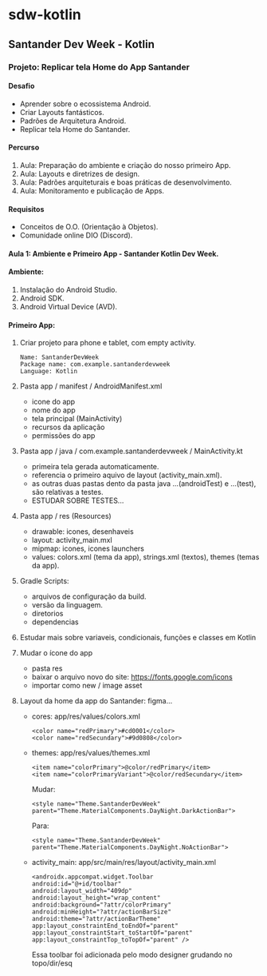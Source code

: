 # sdw-kotlin

## Santander Dev Week - Kotlin

### Projeto: Replicar tela Home do App Santander

#### Desafio
- Aprender sobre o ecossistema Android.
- Criar Layouts fantásticos.
- Padrões de Arquitetura Android.
- Replicar tela Home do Santander.

#### Percurso
1. Aula: Preparação do ambiente e criação do nosso primeiro App.
2. Aula: Layouts e diretrizes de design.
3. Aula: Padrões arquiteturais e boas práticas de desenvolvimento.
4. Aula: Monitoramento e publicação de Apps.

#### Requisitos
- Conceitos de O.O. (Orientação à Objetos).
- Comunidade online DIO (Discord).

#### Aula 1: Ambiente e Primeiro App - Santander Kotlin Dev Week.

#### Ambiente:
1. Instalação do Android Studio.
2. Android SDK.
3. Android Virtual Device (AVD).

#### Primeiro App:
1. Criar projeto para phone e tablet, com empty activity.
    ```
    Name: SantanderDevWeek
    Package name: com.example.santanderdevweek
    Language: Kotlin
    ```
2. Pasta app / manifest / AndroidManifest.xml
    - icone do app
    - nome do app
    - tela principal (MainActivity)
    - recursos da aplicação
    - permissões do app

3. Pasta app / java / com.example.santanderdevweek / MainActivity.kt
    - primeira tela gerada automaticamente.
    - referencia o primeiro aquivo de layout (activity_main.xml).
    - as outras duas pastas dento da pasta java ...(androidTest) e ...(test), são relativas a testes.
    - ESTUDAR SOBRE TESTES...

4. Pasta app / res (Resources)
    - drawable: icones, desenhaveis
    - layout: activity_main.mxl
    - mipmap: icones, icones launchers
    - values: colors.xml (tema da app), strings.xml (textos), themes (temas da app).

5. Gradle Scripts:
    - arquivos de configuração da build.
    - versão da linguagem.
    - diretorios
    - dependencias

6. Estudar mais sobre variaveis, condicionais, funções e classes em Kotlin

7. Mudar o ícone do app
    - pasta res
    - baixar o arquivo novo do site:
        https://fonts.google.com/icons
    - importar como new / image asset

8. Layout da home da app do Santander: figma...
    - cores:
        app/res/values/colors.xml
        ```
        <color name="redPrimary">#cd0001</color>
        <color name="redSecundary">#9d0808</color>
        ```
    - themes:
        app/res/values/themes.xml
        ```
        <item name="colorPrimary">@color/redPrimary</item>
        <item name="colorPrimaryVariant">@color/redSecundary</item>
        ```
        Mudar:
        ```
        <style name="Theme.SantanderDevWeek" parent="Theme.MaterialComponents.DayNight.DarkActionBar">
        ```
        Para:
        ```
        <style name="Theme.SantanderDevWeek" parent="Theme.MaterialComponents.DayNight.NoActionBar">
        ```
    - activity_main:
        app/src/main/res/layout/activity_main.xml
        ```
        <androidx.appcompat.widget.Toolbar
        android:id="@+id/toolbar"
        android:layout_width="409dp"
        android:layout_height="wrap_content"
        android:background="?attr/colorPrimary"
        android:minHeight="?attr/actionBarSize"
        android:theme="?attr/actionBarTheme"
        app:layout_constraintEnd_toEndOf="parent"
        app:layout_constraintStart_toStartOf="parent"
        app:layout_constraintTop_toTopOf="parent" />
        ```
        Essa toolbar foi adicionada pelo modo designer grudando no topo/dir/esq









































































